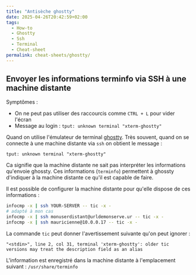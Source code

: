 ```yaml
---
title: "Antisèche ghostty"
date: 2025-04-26T20:42:59+02:00
tags:
  - How-to
  - Ghostty
  - Ssh
  - Terminal
  - Cheat-sheet
permalink: cheat-sheets/ghostty/
---
```


## Envoyer les informations terminfo via SSH à une machine distante

Symptômes : 
- On ne peut pas utiliser des raccourcis comme `CTRL + L` pour vider l'écran
- Message au login : `tput: unknown terminal "xterm-ghostty"` 

Quand on utilise l'émulateur de terminal [ghostty](http://ghostty.org/).
Très souvent, quand on se connecte à une machine distante via `ssh` on obtient le message : 

```text
tput: unknown terminal "xterm-ghostty"
```

Ca signifie que la machine distante ne sait pas interpréter les informations qu'envoie ghossty.
Ces informations (`terminfo`) permettent à ghossty d'indiquer à la machine distante ce qu'il est capable de faire.

Il est possible de configurer la machine distante pour qu'elle dispose de ces informations : 

```sh
infocmp -x | ssh YOUR-SERVER -- tic -x -
# adapté à mon cas
infocmp -x | ssh monuserdistant@urldemonserve.ur -- tic -x -
infocmp -x | ssh mauricienne@10.0.0.17 -- tic -x -
```

La commande `tic` peut donner l'avertissement suivante qu'on peut ignorer : 
```text
"<stdin>", line 2, col 31, terminal 'xterm-ghostty': older tic versions may treat the description field as an alias
```

L'information est enregistré dans la machine distante à l'emplacement suivant : 
`/usr/share/terminfo`

